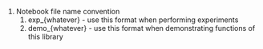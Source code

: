 1. Notebook file name convention
    1. exp_{whatever} - use this format when performing experiments
    2. demo_{whatever} - use this format when demonstrating functions of this library 

